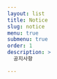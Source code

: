 ```yaml
---
layout: list
title: Notice
slug: notice
menu: true
submenu: true
order: 1
description: >
  공지사항

---
```

